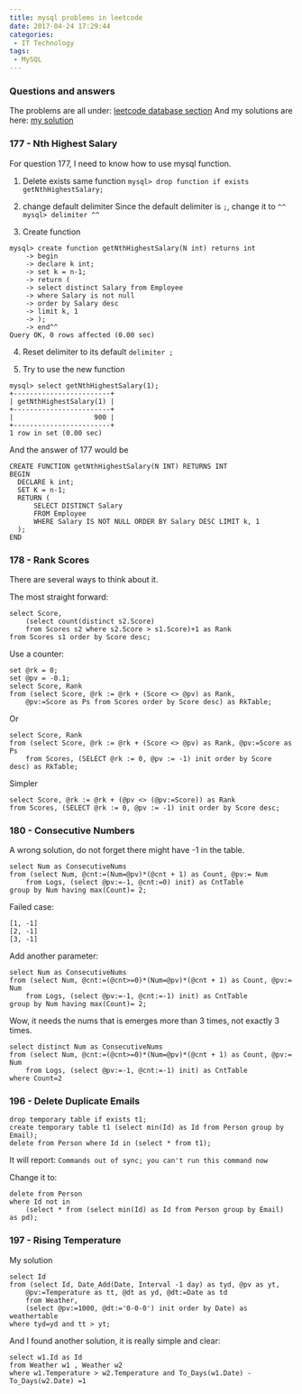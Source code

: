 ```yaml
---
title: mysql problems in leetcode
date: 2017-04-24 17:29:44
categories:
 - IT Technology
tags:
 - MySQL
---
```


### Questions and answers
The problems are all under: [leetcode database section](https://leetcode.com/problemset/database/)
And my solutions are here: [my solution](https://github.com/taylortao/myLeetcode/tree/master/Database)

### 177 - Nth Highest Salary   
For question 177, I need to know how to use mysql function.
1. Delete exists same function
`mysql> drop function if exists getNthHighestSalary;`

2. change default delimiter
Since the default delimiter is `;`, change it to `^^`
`mysql> delimiter ^^`

<!-- more -->

3. Create function
```
mysql> create function getNthHighestSalary(N int) returns int
    -> begin
    -> declare k int;
    -> set k = n-1;
    -> return (
    -> select distinct Salary from Employee
    -> where Salary is not null
    -> order by Salary desc
    -> limit k, 1
    -> );
    -> end^^
Query OK, 0 rows affected (0.00 sec)
```

4. Reset delimiter to its default
`delimiter ;`

5. Try to use the new function
```
mysql> select getNthHighestSalary(1);
+------------------------+
| getNthHighestSalary(1) |
+------------------------+
|                    900 |
+------------------------+
1 row in set (0.00 sec)
```

And the answer of 177 would be
```
CREATE FUNCTION getNthHighestSalary(N INT) RETURNS INT
BEGIN
  DECLARE k int;
  SET K = n-1;
  RETURN (
      SELECT DISTINCT Salary 
      FROM Employee 
      WHERE Salary IS NOT NULL ORDER BY Salary DESC LIMIT k, 1
  );
END
```

### 178 - Rank Scores
There are several ways to think about it.

The most straight forward:

```
select Score,
	(select count(distinct s2.Score)
	from Scores s2 where s2.Score > s1.Score)+1 as Rank 
from Scores s1 order by Score desc;
```

Use a counter:
```
set @rk = 0;
set @pv = -0.1;
select Score, Rank
from (select Score, @rk := @rk + (Score <> @pv) as Rank, 
	@pv:=Score as Ps from Scores order by Score desc) as RkTable;
```

Or 

```
select Score, Rank 
from (select Score, @rk := @rk + (Score <> @pv) as Rank, @pv:=Score as Ps 
	from Scores, (SELECT @rk := 0, @pv := -1) init order by Score desc) as RkTable;
```

Simpler

```
select Score, @rk := @rk + (@pv <> (@pv:=Score)) as Rank 
from Scores, (SELECT @rk := 0, @pv := -1) init order by Score desc;
```

### 180 - Consecutive Numbers

A wrong solution, do not forget there might have -1 in the table.
```
select Num as ConsecutiveNums 
from (select Num, @cnt:=(Num=@pv)*(@cnt + 1) as Count, @pv:= Num 
	from Logs, (select @pv:=-1, @cnt:=0) init) as CntTable 
group by Num having max(Count)= 2;
```
Failed case:
```
[1, -1]
[2, -1]
[3, -1]
```
Add another parameter:

```
select Num as ConsecutiveNums 
from (select Num, @cnt:=(@cnt>=0)*(Num=@pv)*(@cnt + 1) as Count, @pv:= Num 
	from Logs, (select @pv:=-1, @cnt:=-1) init) as CntTable 
group by Num having max(Count)= 2;
```

Wow, it needs the nums that is emerges more than 3 times, not exactly 3 times.

```
select distinct Num as ConsecutiveNums 
from (select Num, @cnt:=(@cnt>=0)*(Num=@pv)*(@cnt + 1) as Count, @pv:= Num 
	from Logs, (select @pv:=-1, @cnt:=-1) init) as CntTable 
where Count=2
```

### 196 - Delete Duplicate Emails   

```
drop temporary table if exists t1;
create temporary table t1 (select min(Id) as Id from Person group by Email);
delete from Person where Id in (select * from t1);   
```

It will report:
`Commands out of sync; you can't run this command now`

Change it to: 

```
delete from Person 
where Id not in 
	(select * from (select min(Id) as Id from Person group by Email) as pd);
```

### 197 - Rising Temperature

My solution
```
select Id 
from (select Id, Date_Add(Date, Interval -1 day) as tyd, @pv as yt, 
	@pv:=Temperature as tt, @dt as yd, @dt:=Date as td 
	from Weather, 
	(select @pv:=1000, @dt:='0-0-0') init order by Date) as weathertable 
where tyd=yd and tt > yt;
```
And I found another solution, it is really simple and clear:
```
select w1.Id as Id 
from Weather w1 , Weather w2 
where w1.Temperature > w2.Temperature and To_Days(w1.Date) - To_Days(w2.Date) =1
```
